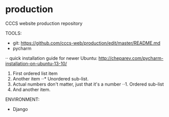 production
==========

CCCS website production repository

TOOLS:

- git: https://github.com/cccs-web/production/edit/master/README.md 
- pycharm

⋅⋅ quick installation guide for newer Ubuntu: http://cheparev.com/pycharm-installation-on-ubuntu-13-10/

1. First ordered list item
2. Another item
⋅⋅* Unordered sub-list. 
1. Actual numbers don't matter, just that it's a number
⋅⋅1. Ordered sub-list
4. And another item.

ENVIRONMENT:
- Django


